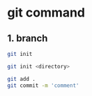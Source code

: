 # git command

## 1. branch

```bash
git init 

git init <directory>
```



```bash
git add .
git commit -m 'comment'
```

